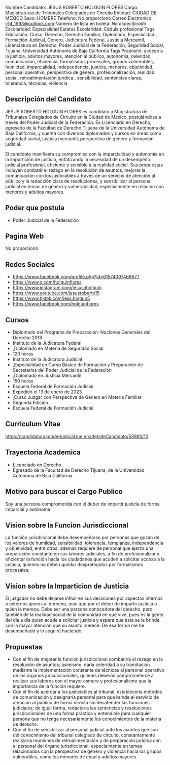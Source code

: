 Nombre Candidato: JESUS ROBERTO HOLGUIN FLORES
Cargo: Magistraturas de Tribunales Colegiados de Circuito
Entidad: CIUDAD DE MEXICO
Sexo: HOMBRE
Telefono: No proporcionó
Correo Electronico: jrhf_1993@outlook.com
Numero de lista en boleta: *No especificado*
Escolaridad: Especialidad
Estatus Escolaridad: Cédula profesional
Tags Educación: Curso, Derecho, Derecho Familiar, Diplomado, Especialidad., Formación Judicial, Género, Judicatura Federal, Justicia Mercantil, Licenciatura en Derecho, Poder Judicial de la Federación, Seguridad Social, Tijuana, Universidad Autónoma de Baja California
Tags Propósito: acceso a la justicia, adultos mayores, atención al público, autonomía, celeridad, comunicación, eficiencia, formalismos procesales, grupos vulnerables, humildad, imparcialidad, independencia, justicia, menores, objetividad, personal operativo, perspectiva de género, profesionalización, realidad social, retroalimentación jurídica., sensibilidad, sentencias claras, tolerancia, técnicas, violencia


## Descripción del Candidato 

JESUS ROBERTO HOLGUIN FLORES es candidato a Magistratura de Tribunales Colegiados de Circuito en la Ciudad de México, postulándose a través del Poder Judicial de la Federación. Es Licenciado en Derecho, egresado de la Facultad de Derecho Tijuana de la Universidad Autónoma de Baja California, y cuenta con diversos diplomados y cursos en áreas como seguridad social, justicia mercantil, perspectiva de género y formación judicial.

El candidato manifiesta su compromiso con la imparcialidad y autonomía en la impartición de justicia, enfatizando la necesidad de un desempeño judicial profesional, eficiente y sensible a la realidad social. Sus propuestas incluyen combatir el rezago en la resolución de asuntos, mejorar la comunicación con los justiciables a través de un servicio de atención al público y la redacción clara de resoluciones, y sensibilizar al personal judicial en temas de género y vulnerabilidad, especialmente en relación con menores y adultos mayores.


## Poder que postula

- Poder Judicial de la Federación


## Pagina Web

No proporcionó


## Redes Sociales

- https://www.facebook.com/profile.php?id=61574097466677
- https://www.x.com/holguinflores
- https://www.instagram.com/jesushholguin
- https://www.youtube.com/jesusroberto15
- https://www.tiktok.com/jess.holgun5
- https://www.facebook.com/holguinflores


## Cursos

- Diplomado del Programa de Preparación: Nociones Generales del Derecho 2018
- Instituto de la Judicatura Federal
- ,Diplomado en Materia de Seguridad Social
- 120 horas
- Instituto de la Judicatura  Judicial
- ,Especialidad en Curso Básico de Formación y Preparación de Secretarios del Poder Judicial de la Federación
- ,Diplomado en Justicia Mercantil
- 150 horas
- Escuela Federal de Formación Judicial
- Expedido el 13 de enero de 2023
- ,Curso Juzgar con Perspectiva de Género en Materia Familiar
- Segunda Edición
- Escuela Federal de Formación Judicial


## Curriculum Vitae

https://candidaturaspoderjudicial.ine.mx/detalleCandidato/53895/10


## Trayectoria Academica

- Licenciado en Derecho
- Egresado de la Facultad de Derecho Tijuana, de la Universidad Autónoma de Baja California


## Motivo para buscar el Cargo Publico

Soy una persona comprometida con el deber de impartir justicia de forma imparcial y autónoma.


## Vision sobre la Funcion Jurisdiccional

La función jurisdiccional debe desempeñarse por personas que gozan de los valores de humildad, sensibilidad, tolerancia, templanza, independencia y objetividad, entre otros; además requiere de personal que ejerza una preparación constante en sus labores judiciales, a fin de profesionalizar y eficientar la función hacía los ciudadanos que acuden a solicitar acceso a la justicia, quienes no deben quedar desprotegidos por formalismos procesales.


## Vision sobre la Imparticion de Justicia

El juzgador no debe dejarse influir en sus decisiones por aspectos internos o externos ajenos al derecho, más que por el deber de impartir justicia a quien la merece. Debe ser una persona conocedora del derecho, pero también de la realidad social de la comunidad en que vive, pues es la gente del día a día quien acude a solicitar justicia y espera que ésta se le brinde con la mayor atención que su asunto merece. De esa forma me he desempeñado y lo seguiré haciendo.


## Propuestas

- Con el fin de mejorar la función jurisdiccional combatiría el rezago en la resolución de asuntos; asimismo, daría celeridad a su tramitación mediante la implementación constante de técnicas al personal operativo de los órganos jurisdiccionales, quienes deberán comprometerse a realizar sus labores con el mayor esmero y profesionalismo que la importancia de la función requiere.
- Con el fin de acercar a los justiciables al tribunal, establecería métodos de comunicación y designaría personal para que brinde el servicio de atención al público de forma directa sin desatender las funciones judiciales; de igual forma, redactaría las sentencias y resoluciones jurisdiccionales de una forma práctica y entendible para cualquier persona que no tenga necesariamente los conocimientos de la materia de derecho.
- Con el fin de sensibilizar al personal judicial ante los asuntos que son del conocimiento del tribunal colegiado de circuito, constantemente realizaría reuniones de retroalimentación y de preparación jurídica con el personal del órgano jurisdiccional, especialmente en temas relacionados con la perspectiva de género y violencia hacía los grupos vulnerables, como los menores de edad y adultos mayores.

